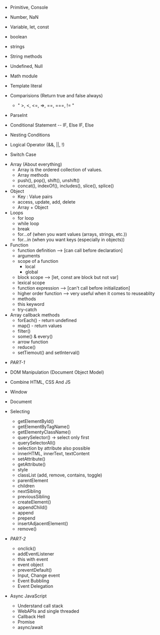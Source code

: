 <!-- javascript topic done -->

- Primitive, Console
- Number, NaN
- Variable, let, const
- boolean
- strings
- String methods
- Undefined, Null
- Math module
- Template literal
- Comparisions (Return true and false always)

  - " >, <, <=, =>, ==, ===, != "

- ParseInt
- Conditional Statement -- IF, Else IF, Else
- Nesting Conditions
- Logical Operator (&&, ||, !)
- Switch Case
<!-- Data Structure -->
- Array (About everything)
  - Array is the ordered collection of values.
  - Array methods
  - push(), pop(), shift(), unshift()
  - concat(), indexOf(), includes(), slice(), splice()
- Object
  - Key : Value pairs
  - access, update, add, delete
  - Array + Object
- Loops
  - for loop
  - while loop
  - break
  - for...of (when you want values (arrays, strings, etc.))
  - for...in (when you want keys (especially in objects))
- Function
  - function definition --> [can call before declaration]
  - arguments
  - scope of a function
    - local
    - global
  - block scope --> [let, const are block but not var]
  - lexical scope
  - function expression --> [can't call before initialization]
  - higher order function --> very useful when it comes to reuseablity
  - methods
  - this keyword
  - try-catch
- Array callback methods
  - forEach() - return undefined
  - map() - return values
  - filter()
  - some() & every()
  - arrow function
  - reduce()
  - setTiemout() and setInterval()

<!-- more ... Sooner... -->
- *PART-1*
- DOM Manipulation (Document Object Model)
- Combine HTML, CSS And JS
- Window
- Document
- Selecting
  - getElementById()
  - getElementByTagName()
  - getElementyClassName()
  - querySelector() -> select only first
  - querySelectorAll()
  - selection by attribute also possible
  - innerHTML, innerText, textContent
  - setAttribute()
  - getAttribute()
  - style
  - classList (add, remove, contains, toggle)
  - parentElement
  - children
  - nextSibling
  - previousSibling
  - createElement()
  - appendChild()
  - append
  - prepend
  - insertAdjacentElement()
  - remove()

- *PART-2*
  - onclick()
  - addEventListener
  - this with event
  - event object
  - preventDefault()
  - Input, Change event
  - Event Bubbling
  - Event Delegation

- Async JavaScript
  - Understand call stack
  - WebAPIs and single threaded
  - Callback Hell
  - Promise
  - async/await




